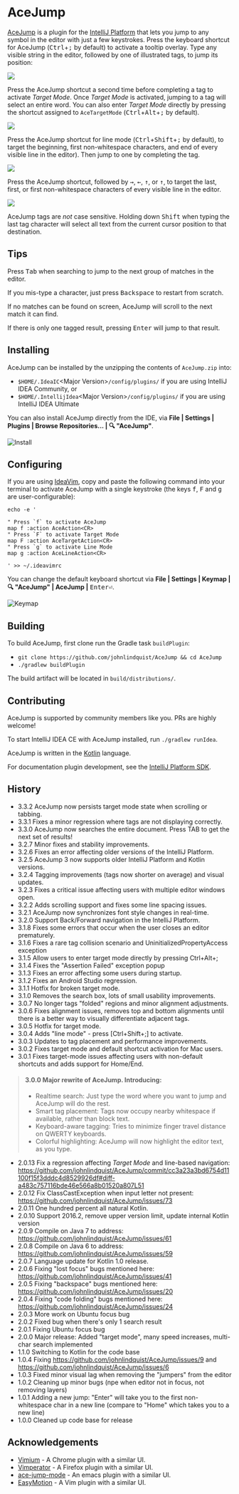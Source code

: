 # AceJump

[AceJump](https://plugins.jetbrains.com/plugin/7086) is a plugin for the [IntelliJ Platform](https://github.com/JetBrains/intellij-community/) that lets you jump to any symbol in the editor with just a few keystrokes. Press the keyboard shortcut for AceJump (<kbd>Ctrl</kbd>+<kbd>;</kbd> by default) to activate a tooltip overlay. Type any visible string in the editor, followed by one of illustrated tags, to jump its position:

![](https://cloud.githubusercontent.com/assets/175716/20177444/124fb534-a74d-11e6-8912-1d220ae27091.png)

Press the AceJump shortcut a second time before completing a tag to activate *Target Mode*. Once *Target Mode* is activated, jumping to a tag will select an entire word. You can also enter *Target Mode* directly by pressing the shortcut assigned to `AceTargetMode` (<kbd>Ctrl</kbd>+<kbd>Alt</kbd>+<kbd>;</kbd> by default).

![](https://cloud.githubusercontent.com/assets/175716/20177362/a9976398-a74c-11e6-955d-df029c7b329b.png)

Press the AceJump shortcut for line mode (<kbd>Ctrl</kbd>+<kbd>Shift</kbd>+<kbd>;</kbd> by default), to target the beginning, first non-whitespace characters, and end of every visible line in the editor). Then jump to one by completing the tag.

![](https://cloud.githubusercontent.com/assets/175716/20533565/f7d04d1e-b0ab-11e6-8b89-f7b10a98752d.png)

Press the AceJump shortcut, followed by <kbd>→</kbd>, <kbd>←</kbd>, <kbd>↑</kbd>, or <kbd>↑</kbd>, to target the last, first, or first non-whitespace characters of every visible line in the editor.

![](https://cloud.githubusercontent.com/assets/175716/20177472/4f0ba956-a74d-11e6-97ba-b296eacdd396.png)

AceJump tags are *not* case sensitive. Holding down <kbd>Shift</kbd> when typing the last tag character will select all text from the current cursor position to that destination.

## Tips

Press <kbd>Tab</kbd> when searching to jump to the next group of matches in the editor.

If you mis-type a character, just press <kbd>Backspace</kbd> to restart from scratch.

If no matches can be found on screen, AceJump will scroll to the next match it can find.

If there is only one tagged result, pressing <kbd>Enter</kbd> will jump to that result.

## Installing

AceJump can be installed by the unzipping the contents of `AceJump.zip` into:

- `$HOME/.IdeaIC`&lt;Major Version&gt;`/config/plugins/` if you are using IntelliJ IDEA Community, or
- `$HOME/.IntellijIdea`&lt;Major Version&gt;`/config/plugins/` if you are using IntelliJ IDEA Ultimate

You can also install AceJump directly from the IDE, via **File \| Settings \| Plugins \| Browse Repositories... \| 🔍 "AceJump"**.

![Install](https://cloud.githubusercontent.com/assets/175716/11760310/cb4657e6-a064-11e5-8e07-837c2c0c40eb.png)

## Configuring

If you are using [IdeaVim](https://plugins.jetbrains.com/plugin/164), copy and paste the following command into your terminal to activate AceJump with a single keystroke (the keys <kbd>f</kbd>, <kbd>F</kbd> and <kbd>g</kbd> are user-configurable):

```
echo -e '

" Press `f` to activate AceJump
map f :action AceAction<CR>
" Press `F` to activate Target Mode
map F :action AceTargetAction<CR>
" Press `g` to activate Line Mode
map g :action AceLineAction<CR>

' >> ~/.ideavimrc
```

You can change the default keyboard shortcut via **File \| Settings \| Keymap \| 🔍 "AceJump" \| AceJump \|** <kbd>Enter⏎</kbd>.

![Keymap](https://cloud.githubusercontent.com/assets/175716/11760350/911aed4c-a065-11e5-8f17-49bc97ad1dad.png)

## Building

To build AceJump, first clone run the Gradle task `buildPlugin`:

* `git clone https://github.com/johnlindquist/AceJump && cd AceJump`
* `./gradlew buildPlugin`

The build artifact will be located in `build/distributions/`.

## Contributing

AceJump is supported by community members like you. PRs are highly welcome!

To start IntelliJ IDEA CE with AceJump installed, run `./gradlew runIdea`. 

AceJump is written in the [Kotlin](https://kotlinlang.org/) language.

For documentation plugin development, see the [IntelliJ Platform SDK](www.jetbrains.org/intellij/sdk/docs/).

## History

- 3.3.2 AceJump now persists target mode state when scrolling or tabbing.
- 3.3.1 Fixes a minor regression where tags are not displaying correctly.
- 3.3.0 AceJump now searches the entire document. Press TAB to get the next set of results!
- 3.2.7 Minor fixes and stability improvements.
- 3.2.6 Fixes an error affecting older versions of the IntelliJ Platform.
- 3.2.5 AceJump 3 now supports older IntelliJ Platform and Kotlin versions.
- 3.2.4 Tagging improvements (tags now shorter on average) and visual updates.
- 3.2.3 Fixes a critical issue affecting users with multiple editor windows open. 
- 3.2.2 Adds scrolling support and fixes some line spacing issues.
- 3.2.1 AceJump now synchronizes font style changes in real-time.
- 3.2.0 Support Back/Forward navigation in the IntelliJ Platform.
- 3.1.8 Fixes some errors that occur when the user closes an editor prematurely.
- 3.1.6 Fixes a rare tag collision scenario and UninitializedPropertyAccess exception
- 3.1.5 Allow users to enter target mode directly by pressing Ctrl+Alt+;
- 3.1.4 Fixes the "Assertion Failed" exception popup
- 3.1.3 Fixes an error affecting some users during startup.
- 3.1.2 Fixes an Android Studio regression.
- 3.1.1 Hotfix for broken target mode.
- 3.1.0 Removes the search box, lots of small usability improvements.
- 3.0.7 No longer tags "folded" regions and minor alignment adjustments.
- 3.0.6 Fixes alignment issues, removes top and bottom alignments until there is a better way to visually differentiate adjacent tags.
- 3.0.5 Hotfix for target mode.
- 3.0.4 Adds "line mode" - press [Ctrl+Shift+;] to activate.
- 3.0.3 Updates to tag placement and performance improvements.
- 3.0.2 Fixes target mode and default shortcut activation for Mac users.
- 3.0.1 Fixes target-mode issues affecting users with non-default shortcuts and adds support for Home/End.

>#### 3.0.0 Major rewrite of AceJump. Introducing:
>
>* Realtime search: Just type the word where you want to jump and AceJump will 
do the rest.
>* Smart tag placement: Tags now occupy nearby whitespace if available, rather
than block text.
>* Keyboard-aware tagging: Tries to minimize finger travel distance on QWERTY 
keyboards.
>* Colorful highlighting: AceJump will now highlight the editor text, 
as you type.

- 2.0.13  Fix a regression affecting *Target Mode* and line-based navigation: https://github.com/johnlindquist/AceJump/commit/cc3a23a3bd6754d11100f15f3dddc4d8529926df#diff-a483c757116bde46e566a8b01520a807L51</dd>
- 2.0.12 Fix ClassCastException when input letter not present: https://github.com/johnlindquist/AceJump/issues/73
- 2.0.11 One hundred percent all natural Kotlin.
- 2.0.10 Support 2016.2, remove upper version limit, update internal Kotlin version
- 2.0.9 Compile on Java 7 to address: https://github.com/johnlindquist/AceJump/issues/61
- 2.0.8 Compile on Java 6 to address: https://github.com/johnlindquist/AceJump/issues/59
- 2.0.7 Language update for Kotlin 1.0 release.
- 2.0.6 Fixing "lost focus" bugs mentioned here: https://github.com/johnlindquist/AceJump/issues/41
- 2.0.5 Fixing "backspace" bugs mentioned here: https://github.com/johnlindquist/AceJump/issues/20
- 2.0.4 Fixing "code folding" bugs mentioned here: https://github.com/johnlindquist/AceJump/issues/24
- 2.0.3 More work on Ubuntu focus bug
- 2.0.2 Fixed bug when there's only 1 search result
- 2.0.1 Fixing Ubuntu focus bug
- 2.0.0 Major release: Added "target mode", many speed increases, multi-char search implemented
- 1.1.0 Switching to Kotlin for the code base
- 1.0.4 Fixing https://github.com/johnlindquist/AceJump/issues/9 and https://github.com/johnlindquist/AceJump/issues/6
- 1.0.3 Fixed minor visual lag when removing the "jumpers" from the editor
- 1.0.2 Cleaning up minor bugs (npe when editor not in focus, not removing layers)
- 1.0.1 Adding a new jump: "Enter" will take you to the first non-whitespace char in a new line (compare to "Home" which takes you to a new line)
- 1.0.0 Cleaned up code base for release

## Acknowledgements

- [Vimium](https://vimium.github.io/) - A Chrome plugin with a similar UI.
- [Vimperator](http://www.vimperator.org/) - A Firefox plugin with a similar UI.
- [ace-jump-mode](https://www.emacswiki.org/emacs/AceJump) - An emacs plugin with a similar UI.
- [EasyMotion](https://github.com/easymotion/vim-easymotion) - A Vim plugin with a similar UI.
